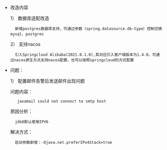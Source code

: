 - 改造内容
  
  1） 数据库适配改造
  
        新增postgres数据库支持，可通过参数（spring.datasource.db-type）控制切换mysql、postgres
  
  2） 支持nacos
  
        引入Springcloud Alibaba(2021.0.1.0),其对应引入客户端版本为1.4.0，可通过nacos原生方式支持nacos配置，也可以按照springcloud的方式配置


- 问题：
  
  1） 配置邮件告警后发送邮件出现问题
        
     问题内容：
     
         javamail could not connect to smtp host
         
     原因分析：
        
        jdk8默认使用IPV6
     
     解决方式：
     
        启动参数新增：-Djava.net.preferIPv4Stack=true
  